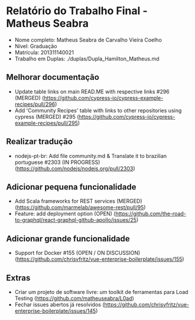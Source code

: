 # Relatório do Trabalho Final - Matheus Seabra

- Nome completo: Matheus Seabra de Carvalho Vieira Coelho
- Nível: Graduação
- Matrícula: 201311140021
- Trabalho em Duplas: ./duplas/Dupla_Hamilton_Matheus.md

## Melhorar documentação
- Update table links on main READ.ME with respective links #296 (MERGED) (https://github.com/cypress-io/cypress-example-recipes/pull/296)
- Add 'Community Recipes' table with links to other repositories using cypress (MERGED) #295 (https://github.com/cypress-io/cypress-example-recipes/pull/295)

## Realizar tradução
- nodejs-pt-br: Add file community.md & Translate it to brazilian portuguese #2303 (IN PROGRESS) (https://github.com/nodejs/nodejs.org/pull/2303)

## Adicionar pequena funcionalidade
- Add Scala frameworks for REST services (MERGED) (https://github.com/marmelab/awesome-rest/pull/95)
- Feature: add deployment option (OPEN) (https://github.com/the-road-to-graphql/react-graphql-github-apollo/issues/25)

## Adicionar grande funcionalidade
- Support for Docker #155 (OPEN / ON DISCUSSION) (https://github.com/chrisvfritz/vue-enterprise-boilerplate/issues/155)

## Extras
- Criar um projeto de software livre: um toolkit de ferramentas para Load Testing (https://github.com/matheuseabra/L0ad)
- Fechar issues abertos já resolvidos (https://github.com/chrisvfritz/vue-enterprise-boilerplate/issues/145)
